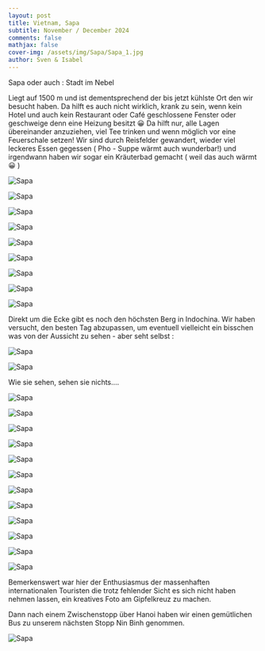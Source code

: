 ```yaml
---
layout: post
title: Vietnam, Sapa
subtitle: November / December 2024
comments: false
mathjax: false
cover-img: /assets/img/Sapa/Sapa_1.jpg
author: Sven & Isabel
---
```

Sapa oder auch : Stadt im Nebel


Liegt auf 1500 m und ist dementsprechend der bis jetzt kühlste Ort den wir besucht haben. Da hilft es auch nicht wirklich, krank zu sein, wenn kein Hotel und auch kein Restaurant oder Café geschlossene Fenster oder geschweige denn eine Heizung besitzt 😀
Da hilft nur, alle Lagen übereinander anzuziehen, viel Tee trinken und wenn möglich vor eine  Feuerschale setzen!
Wir sind durch Reisfelder gewandert, wieder viel leckeres Essen gegessen ( Pho - Suppe wärmt auch wunderbar!) und irgendwann haben wir sogar ein Kräuterbad gemacht ( weil das auch wärmt 😀 )

![Sapa](/assets/img/Sapa/Sapa_2.jpg)

![Sapa](/assets/img/Sapa/Sapa_3.jpg)

![Sapa](/assets/img/Sapa/Sapa_4.jpg)

![Sapa](/assets/img/Sapa/Sapa_5.jpg)

![Sapa](/assets/img/Sapa/Sapa_6.jpg)

![Sapa](/assets/img/Sapa/Sapa_7.jpg)

![Sapa](/assets/img/Sapa/Sapa_8.jpg)

![Sapa](/assets/img/Sapa/Sapa_9.jpg)

![Sapa](/assets/img/Sapa/Sapa_Dogs_1.jpg)

Direkt um die Ecke gibt es noch den höchsten Berg in Indochina. Wir haben versucht, den besten Tag abzupassen, um eventuell vielleicht ein bisschen was von der Aussicht zu sehen - aber seht selbst :

![Sapa](/assets/img/Sapa/Sapa_10.jpg)

![Sapa](/assets/img/Sapa/Sapa_19.jpg)

Wie sie sehen, sehen sie nichts….

![Sapa](/assets/img/Sapa/Sapa_11.jpg)

![Sapa](/assets/img/Sapa/Sapa_12.jpg)

![Sapa](/assets/img/Sapa/Sapa_13.jpg)

![Sapa](/assets/img/Sapa/Sapa_14.jpg)

![Sapa](/assets/img/Sapa/Sapa_15.jpg)

![Sapa](/assets/img/Sapa/Sapa_16.jpg)

![Sapa](/assets/img/Sapa/Sapa_17.jpg)

![Sapa](/assets/img/Sapa/Sapa_18.jpg)

![Sapa](/assets/img/Sapa/Sapa_20.jpg)

![Sapa](/assets/img/Sapa/Sapa_21.jpg)

![Sapa](/assets/img/Sapa/Sapa_Roses_1.jpg)

![Sapa](/assets/img/Sapa/Sapa_Roses_2.jpg)

Bemerkenswert war hier der Enthusiasmus der massenhaften internationalen Touristen die trotz fehlender Sicht es sich nicht haben nehmen lassen, ein kreatives Foto am Gipfelkreuz zu machen.


Dann nach einem Zwischenstopp über Hanoi haben wir einen gemütlichen Bus zu unserem nächsten Stopp Nin Binh genommen.

![Sapa](/assets/img/Sapa/Sapa_22.jpg)
